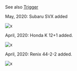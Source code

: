 
See also [Trigger](Trigger)

May, 2020: Subaru SVX added

![x](https://rusefi.com/images/triggers/trigger_49.png)

April, 2020: Honda K 12+1 added.

![x](https://rusefi.com/images/triggers/trigger_46.png)

April, 2020: Renix 44-2-2 added.

![x](https://rusefi.com/images/triggers/trigger_44.png) 